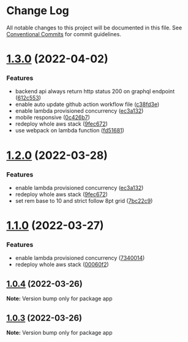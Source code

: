 # Change Log

All notable changes to this project will be documented in this file.
See [Conventional Commits](https://conventionalcommits.org) for commit guidelines.

# [1.3.0](https://github.com/davidNHK/project-bootstrap/compare/v1.1.0...v1.3.0) (2022-04-02)

### Features

- backend api always return http status 200 on graphql endpoint ([612c553](https://github.com/davidNHK/project-bootstrap/commit/612c5534a195a0e1995d9d2ac5ff80bdd81e0796))
- enable auto update github action workflow file ([c38fd3e](https://github.com/davidNHK/project-bootstrap/commit/c38fd3e2f2447eabdc025b1511dcc139ee4d3e61))
- enable lambda provisioned concurrency ([ec3a132](https://github.com/davidNHK/project-bootstrap/commit/ec3a13276930dfd95f4ab27b60c874b17806d700))
- mobile responsive ([0c426b7](https://github.com/davidNHK/project-bootstrap/commit/0c426b7af62d4ce25669028a38bc8e7672c68742))
- redeploy whole aws stack ([9fec672](https://github.com/davidNHK/project-bootstrap/commit/9fec67295018d2c52854c2e7adc0cc579dbf5dec))
- use webpack on lambda function ([fd51681](https://github.com/davidNHK/project-bootstrap/commit/fd5168191513d44cc2544564c154869336ebe013))

# [1.2.0](https://github.com/davidNHK/project-bootstrap/compare/v1.1.0...v1.2.0) (2022-03-28)

### Features

- enable lambda provisioned concurrency ([ec3a132](https://github.com/davidNHK/project-bootstrap/commit/ec3a13276930dfd95f4ab27b60c874b17806d700))
- redeploy whole aws stack ([9fec672](https://github.com/davidNHK/project-bootstrap/commit/9fec67295018d2c52854c2e7adc0cc579dbf5dec))
- set rem base to 10 and strict follow 8pt grid ([7bc22c9](https://github.com/davidNHK/project-bootstrap/commit/7bc22c99ac8333a33bf66d38425fcb1f763c8c18))

# [1.1.0](https://github.com/davidNHK/project-bootstrap/compare/v1.0.4...v1.1.0) (2022-03-27)

### Features

- enable lambda provisioned concurrency ([7340014](https://github.com/davidNHK/project-bootstrap/commit/73400149f3cc29080c79a970c34cc5e86855c770))
- redeploy whole aws stack ([00060f2](https://github.com/davidNHK/project-bootstrap/commit/00060f2d29d6211ae2d20264cfec0e544c9c26b4))

## [1.0.4](https://github.com/davidNHK/project-bootstrap/compare/v1.0.2...v1.0.4) (2022-03-26)

**Note:** Version bump only for package app

## [1.0.3](https://github.com/davidNHK/project-bootstrap/compare/v1.0.2...v1.0.3) (2022-03-26)

**Note:** Version bump only for package app
